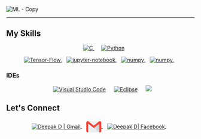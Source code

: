 ![ML - Copy](https://user-images.githubusercontent.com/88773998/156776970-892f7199-12f7-400a-b7f2-01a6789cc082.jpeg)
_____________________________________________________________________

## My Skills

<p align="center"> 
  &emsp; 
  <a href="https://www.cprogramming.com/" target="_blank"> 
    <img alt="C" src="https://img.shields.io/badge/C%20-%232370ED.svg?style=plastic&logo=c&logoColor=white">
  </a> 
  &emsp;
  <a href="https://www.python.org" target="_blank">
    <img alt="Python" src="https://img.shields.io/badge/Python%20-%2314354C.svg?style=plastic&logo=python&logoColor=white">
  </a>
</p>

<p align="center"> 
 <a href="https://www.tensorflow.org/" >
  <img align="center" alt="Tensor-Flow" width="60px" src="https://user-images.githubusercontent.com/88773998/156796559-8c7d1f6e-1ac4-4f6c-823a-620d9203c47d.svg" />
  </a> &nbsp;&nbsp;
 <a href="https://jupyter.org/" >
  <img align="center" alt="jupyter-notebook" width="60px" src="https://user-images.githubusercontent.com/88773998/156796698-d177c5af-e127-409c-ad31-fbc26bb8de81.svg" />
  </a> &nbsp;&nbsp;
 <a href="https://numpy.org/" >
  <img align="center" alt="numpy" width="60px" src="https://user-images.githubusercontent.com/88773998/156798061-a14025b3-cb87-468e-b415-dc2dab2c9021.svg" />
  </a> &nbsp;&nbsp;
 <a href="https://pandas.pydata.org/" >
  <img align="center" alt="numpy" width="60px" src="https://user-images.githubusercontent.com/88773998/156798411-bcd37376-d9a9-4f55-b414-c695485be202.svg" />
  </a> &nbsp;&nbsp;
 </p>
  
  
### IDEs
 
<p align="center">
  &emsp;
    <a href="#"><img alt="Visual Studio Code" src="https://img.shields.io/badge/Visual%20Studio%20Code-0078d7.svg?style=plastic&logo=visual-studio-code&logoColor=white"></a>
  &emsp;
    <a href="#"><img alt="Eclipse" src="https://img.shields.io/badge/eclipse%20ide-%232C2255.svg?&style=plastic&logo=eclipse%20ide&logoColor=white" /></a>
  &emsp;
  <img src="https://img.shields.io/badge/conda-342B029.svg?&style=for-the-badge&logo=anaconda&logoColor=white" height="25">
&nbsp;

## Let's Connect 

<p align="center">
  <a href="https://deepakdvallur.weebly.com/" >
  <img align="center" alt="Deepak D | Gmail" width="40px" src="https://visualpharm.com/assets/892/Website-595b40b65ba036ed117d3f78.svg" />
  </a> &nbsp;&nbsp;
  <a href="mailto:deepuvallur16@gmail.com" >
  <img align="center" alt="Deepak D | Gmail" width="40px" src="https://github.com/SatYu26/SatYu26/blob/master/Assets/Gmail.svg" />
  </a> &nbsp;&nbsp;
  <a href="https://www.facebook.com/deepakvallur.d/">
    <img align="center" alt="Deepak D| Facebook" width="40px" src="https://upload.wikimedia.org/wikipedia/en/thumb/0/04/Facebook_f_logo_%282021%29.svg/100px-Facebook_f_logo_%282021%29.svg.png" />
</a> &nbsp;&nbsp;
</p>
